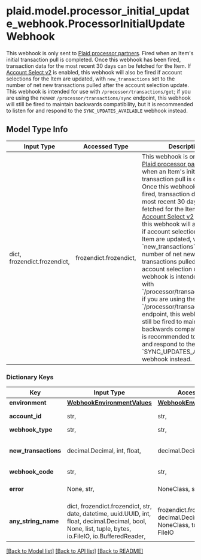 # plaid.model.processor_initial_update_webhook.ProcessorInitialUpdateWebhook

This webhook is only sent to [Plaid processor partners](https://plaid.com/docs/auth/partnerships/).  Fired when an Item's initial transaction pull is completed. Once this webhook has been fired, transaction data for the most recent 30 days can be fetched for the Item. If [Account Select v2](https://plaid.com/docs/link/customization/#account-select) is enabled, this webhook will also be fired if account selections for the Item are updated, with `new_transactions` set to the number of net new transactions pulled after the account selection update.  This webhook is intended for use with `/processor/transactions/get`; if you are using the newer `/processor/transactions/sync` endpoint, this webhook will still be fired to maintain backwards compatibility, but it is recommended to listen for and respond to the `SYNC_UPDATES_AVAILABLE` webhook instead.

## Model Type Info
Input Type | Accessed Type | Description | Notes
------------ | ------------- | ------------- | -------------
dict, frozendict.frozendict,  | frozendict.frozendict,  | This webhook is only sent to [Plaid processor partners](https://plaid.com/docs/auth/partnerships/).  Fired when an Item&#x27;s initial transaction pull is completed. Once this webhook has been fired, transaction data for the most recent 30 days can be fetched for the Item. If [Account Select v2](https://plaid.com/docs/link/customization/#account-select) is enabled, this webhook will also be fired if account selections for the Item are updated, with &#x60;new_transactions&#x60; set to the number of net new transactions pulled after the account selection update.  This webhook is intended for use with &#x60;/processor/transactions/get&#x60;; if you are using the newer &#x60;/processor/transactions/sync&#x60; endpoint, this webhook will still be fired to maintain backwards compatibility, but it is recommended to listen for and respond to the &#x60;SYNC_UPDATES_AVAILABLE&#x60; webhook instead. | 

### Dictionary Keys
Key | Input Type | Accessed Type | Description | Notes
------------ | ------------- | ------------- | ------------- | -------------
**environment** | [**WebhookEnvironmentValues**](WebhookEnvironmentValues.md) | [**WebhookEnvironmentValues**](WebhookEnvironmentValues.md) |  | 
**account_id** | str,  | str,  | The ID of the account. | 
**webhook_type** | str,  | str,  | &#x60;TRANSACTIONS&#x60; | 
**new_transactions** | decimal.Decimal, int, float,  | decimal.Decimal,  | The number of new, unfetched transactions available. | 
**webhook_code** | str,  | str,  | &#x60;INITIAL_UPDATE&#x60; | 
**error** | None, str,  | NoneClass, str,  | The error code associated with the webhook. | [optional] 
**any_string_name** | dict, frozendict.frozendict, str, date, datetime, uuid.UUID, int, float, decimal.Decimal, bool, None, list, tuple, bytes, io.FileIO, io.BufferedReader,  | frozendict.frozendict, str, decimal.Decimal, BoolClass, NoneClass, tuple, bytes, FileIO | any string name can be used but the value must be the correct type | [optional]

[[Back to Model list]](../../README.md#documentation-for-models) [[Back to API list]](../../README.md#documentation-for-api-endpoints) [[Back to README]](../../README.md)

